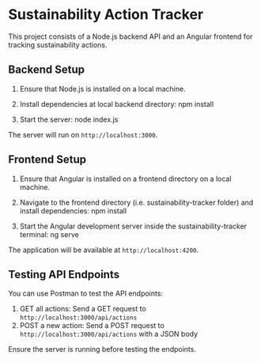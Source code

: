 # Sustainability Action Tracker

This project consists of a Node.js backend API and an Angular frontend for tracking sustainability actions.

## Backend Setup
1. Ensure that Node.js is installed on a local machine.

2. Install dependencies at local backend directory:
npm install

3. Start the server:
node index.js

The server will run on `http://localhost:3000`.

## Frontend Setup
1. Ensure that Angular is installed on a frontend directory on a local machine.
  
2. Navigate to the frontend directory (i.e. sustainability-tracker folder) and install dependencies:
npm install

4. Start the Angular development server inside the sustainability-tracker terminal:
ng serve

The application will be available at `http://localhost:4200`.

## Testing API Endpoints

You can use Postman to test the API endpoints:

1. GET all actions: Send a GET request to `http://localhost:3000/api/actions`
2. POST a new action: Send a POST request to `http://localhost:3000/api/actions` with a JSON body

Ensure the server is running before testing the endpoints.
